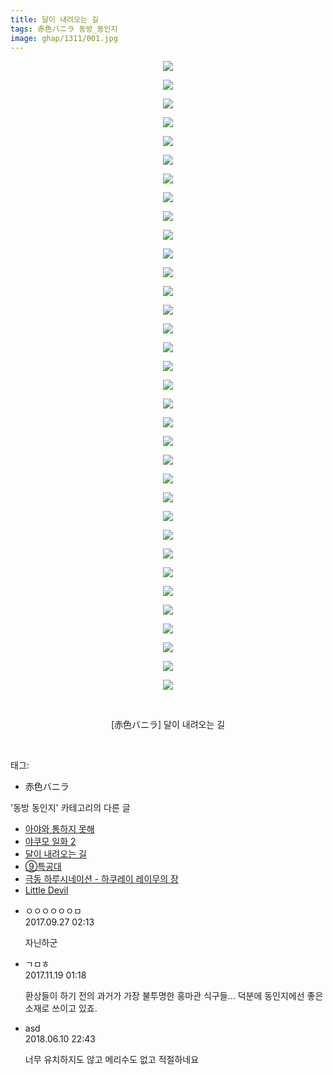 ```yaml
---
title: 달이 내려오는 길
tags: 赤色バニラ 동방_동인지
image: ghap/1311/001.jpg
---
```

<div class="article">
<p style="text-align: center; clear: none; float: none;"><img src="{{ site.nasurl }}/ghap/1311/001.jpg"/></p>
<p style="text-align: center; clear: none; float: none;"><img src="{{ site.nasurl }}/ghap/1311/002.jpg"/></p>
<p style="text-align: center; clear: none; float: none;"><img src="{{ site.nasurl }}/ghap/1311/003.jpg"/></p>
<p style="text-align: center; clear: none; float: none;"><img src="{{ site.nasurl }}/ghap/1311/004.jpg"/></p>
<p style="text-align: center; clear: none; float: none;"><img src="{{ site.nasurl }}/ghap/1311/005.jpg"/></p>
<p style="text-align: center; clear: none; float: none;"><img src="{{ site.nasurl }}/ghap/1311/006.jpg"/></p>
<p style="text-align: center; clear: none; float: none;"><img src="{{ site.nasurl }}/ghap/1311/007.jpg"/></p>
<p style="text-align: center; clear: none; float: none;"><img src="{{ site.nasurl }}/ghap/1311/008.jpg"/></p>
<p style="text-align: center; clear: none; float: none;"><img src="{{ site.nasurl }}/ghap/1311/009.jpg"/></p>
<p style="text-align: center; clear: none; float: none;"><img src="{{ site.nasurl }}/ghap/1311/010.jpg"/></p>
<p style="text-align: center; clear: none; float: none;"><img src="{{ site.nasurl }}/ghap/1311/011.jpg"/></p>
<p style="text-align: center; clear: none; float: none;"><img src="{{ site.nasurl }}/ghap/1311/012.jpg"/></p>
<p style="text-align: center; clear: none; float: none;"><img src="{{ site.nasurl }}/ghap/1311/013.jpg"/></p>
<p style="text-align: center; clear: none; float: none;"><img src="{{ site.nasurl }}/ghap/1311/014.jpg"/></p>
<p style="text-align: center; clear: none; float: none;"><img src="{{ site.nasurl }}/ghap/1311/015.jpg"/></p>
<p style="text-align: center; clear: none; float: none;"><img src="{{ site.nasurl }}/ghap/1311/016.jpg"/></p>
<p style="text-align: center; clear: none; float: none;"><img src="{{ site.nasurl }}/ghap/1311/017.jpg"/></p>
<p style="text-align: center; clear: none; float: none;"><img src="{{ site.nasurl }}/ghap/1311/018.jpg"/></p>
<p style="text-align: center; clear: none; float: none;"><img src="{{ site.nasurl }}/ghap/1311/019.jpg"/></p>
<p style="text-align: center; clear: none; float: none;"><img src="{{ site.nasurl }}/ghap/1311/020.jpg"/></p>
<p style="text-align: center; clear: none; float: none;"><img src="{{ site.nasurl }}/ghap/1311/021.jpg"/></p>
<p style="text-align: center; clear: none; float: none;"><img src="{{ site.nasurl }}/ghap/1311/022.jpg"/></p>
<p style="text-align: center; clear: none; float: none;"><img src="{{ site.nasurl }}/ghap/1311/023.jpg"/></p>
<p style="text-align: center; clear: none; float: none;"><img src="{{ site.nasurl }}/ghap/1311/024.jpg"/></p>
<p style="text-align: center; clear: none; float: none;"><img src="{{ site.nasurl }}/ghap/1311/025.jpg"/></p>
<p style="text-align: center; clear: none; float: none;"><img src="{{ site.nasurl }}/ghap/1311/026.jpg"/></p>
<p style="text-align: center; clear: none; float: none;"><img src="{{ site.nasurl }}/ghap/1311/027.jpg"/></p>
<p style="text-align: center; clear: none; float: none;"><img src="{{ site.nasurl }}/ghap/1311/028.jpg"/></p>
<p style="text-align: center; clear: none; float: none;"><img src="{{ site.nasurl }}/ghap/1311/029.jpg"/></p>
<p style="text-align: center; clear: none; float: none;"><img src="{{ site.nasurl }}/ghap/1311/030.jpg"/></p>
<p style="text-align: center; clear: none; float: none;"><img src="{{ site.nasurl }}/ghap/1311/031.jpg"/></p>
<p style="text-align: center; clear: none; float: none;"><img src="{{ site.nasurl }}/ghap/1311/032.jpg"/></p>
<p style="text-align: center; clear: none; float: none;"><img src="{{ site.nasurl }}/ghap/1311/033.jpg"/></p>
<p style="text-align: center; clear: none; float: none;"><img src="{{ site.nasurl }}/ghap/1311/034.jpg"/></p>
<p style="text-align: center; clear: none; float: none;"><br/></p>
<p style="text-align: center; clear: none; float: none;">[赤色バニラ] 달이 내려오는 길</p>
<p><br/></p>
</div><div class="tagTrail">
<p>태그: </p>
<ul>
<li>赤色バニラ</li>
</ul>
</div><div class="another">
<p>'동방 동인지' 카테고리의 다른 글</p>
<ul>
<li><a href="/2016-08-03-ghap_1314">아야와 통하지 못해</a></li>
<li><a href="/2016-08-03-ghap_1312">야쿠모 일화 2</a></li>
<li><a href="/2016-08-03-ghap_1311">달이 내려오는 길</a></li>
<li><a href="/2016-08-03-ghap_1310">⑨특공대</a></li>
<li><a href="/2016-08-03-ghap_1309">극동 하루시네이션 - 하쿠레이 레이무의 장</a></li>
<li><a href="/2016-08-03-ghap_1308">Little Devil</a></li>
</ul>
</div><div class="cb_module cb_fluid">
<div class="cb_wrt cb_profile">
<div class="comment">
<ul>
<li class="cb_thumb_off" id="comment15091319">
<div class="cb_comment_area">
<div class="cb_info_area">
<div class="cb_section">
<span class="cb_nick_name">ㅇㅇㅇㅇㅇㅇㅁ</span>
</div>
<div class="cb_section">
<span class="cb_date">2017.09.27 02:13 </span>
</div>
</div>
<div class="cb_dsc_comment">
<p class="cb_dsc">
											자닌하군
										</p>
</div>
</div></li>
<li class="cb_thumb_off" id="comment15132250">
<div class="cb_comment_area">
<div class="cb_info_area">
<div class="cb_section">
<span class="cb_nick_name">ㄱㅁㅎ</span>
</div>
<div class="cb_section">
<span class="cb_date">2017.11.19 01:18 </span>
</div>
</div>
<div class="cb_dsc_comment">
<p class="cb_dsc">
											환상들이 하기 전의 과거가 가장 불투명한 홍마관 식구들... 덕분에 동인지에선 좋은 소재로 쓰이고 있죠.
										</p>
</div>
</div></li>
<li class="cb_thumb_off" id="comment15268978">
<div class="cb_comment_area">
<div class="cb_info_area">
<div class="cb_section">
<span class="cb_nick_name">asd</span>
</div>
<div class="cb_section">
<span class="cb_date">2018.06.10 22:43 </span>
</div>
</div>
<div class="cb_dsc_comment">
<p class="cb_dsc">
											너무 유치하지도 않고 메리수도 없고 적절하네요
										</p>
</div>
</div></li>
</ul>
</div>
</div><!-- commentList close -->
</div>
